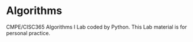 # Algorithms

CMPE/CISC365 Algorithms I Lab coded by Python. This Lab material is for personal practice.
